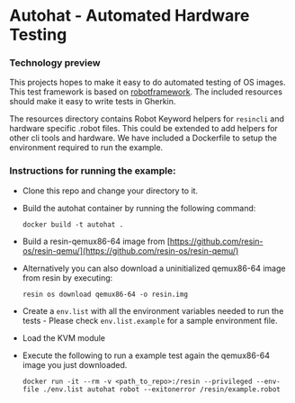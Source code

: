 # Autohat - Automated Hardware Testing
### Technology preview

This projects hopes to make it easy to do automated testing of OS images. This test framework is based on [robotframework](http://robotframework.org). The included resources should make it easy to write tests in Gherkin.

The resources directory contains Robot Keyword helpers for ``resincli`` and hardware specific .robot files. This could be extended to add helpers for other cli tools and hardware. We have included a Dockerfile to setup the environment required to run the example.

### Instructions for running the example:

* Clone this repo and change your directory to it.
* Build the autohat container by running the following command:

  ``docker build -t autohat .``
  
* Build a resin-qemux86-64 image from [https://github.com/resin-os/resin-qemu/](https://github.com/resin-os/resin-qemu/)

* Alternatively you can also download a uninitialized qemux86-64 image from resin by executing:

  ``resin os download qemux86-64 -o resin.img``
  
* Create a `env.list` with all the environment variables needed to run the tests - Please check `env.list.example` for a sample environment file.
  
* Load the KVM module

* Execute the following to run a example test again the qemux86-64 image you just downloaded.

    ``docker run -it --rm -v <path_to_repo>:/resin --privileged --env-file ./env.list autohat robot --exitonerror /resin/example.robot``
    
